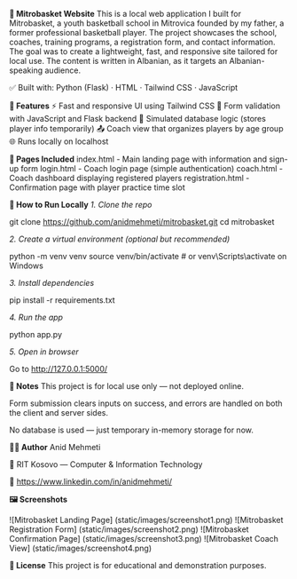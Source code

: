 **🏀 Mitrobasket Website**
This is a local web application I built for Mitrobasket, a youth basketball school in Mitrovica founded by my father, a former professional basketball player. The project showcases the school, coaches, training programs, a registration form, and contact information. The goal was to create a lightweight, fast, and responsive site tailored for local use. The content is written in Albanian, as it targets an Albanian-speaking audience.

✅ Built with: Python (Flask) · HTML · Tailwind CSS · JavaScript


**🔧 Features**
⚡️ Fast and responsive UI using Tailwind CSS
🧠 Form validation with JavaScript and Flask backend
📂 Simulated database logic (stores player info temporarily)
📤 Coach view that organizes players by age group
🌐 Runs locally on localhost


**📸 Pages Included**
index.html	- Main landing page with information and sign-up form
login.html - Coach login page (simple authentication)
coach.html - Coach dashboard displaying registered players
registration.html	- Confirmation page with player practice time slot


**🧪 How to Run Locally**
_1. Clone the repo_
   
git clone https://github.com/anidmehmeti/mitrobasket.git
cd mitrobasket

_2. Create a virtual environment (optional but recommended)_

python -m venv venv
source venv/bin/activate  # or venv\Scripts\activate on Windows

_3. Install dependencies_

pip install -r requirements.txt

_4. Run the app_

python app.py

_5. Open in browser_

Go to http://127.0.0.1:5000/


**📌 Notes**
This project is for local use only — not deployed online.

Form submission clears inputs on success, and errors are handled on both the client and server sides.

No database is used — just temporary in-memory storage for now.


**👨‍💻 Author**
Anid Mehmeti

🏫 RIT Kosovo — Computer & Information Technology

🔗 https://www.linkedin.com/in/anidmehmeti/

**🖼️ Screenshots**

![Mitrobasket Landing Page] (static/images/screenshot1.png)
![Mitrobasket Registration Form] (static/images/screenshot2.png)
![Mitrobasket Confirmation Page] (static/images/screenshot3.png)
![Mitrobasket Coach View] (static/images/screenshot4.png)

**📎 License**
This project is for educational and demonstration purposes.
